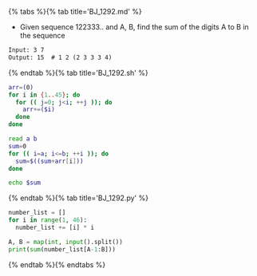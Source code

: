 {% tabs %}{% tab title='BJ_1292.md' %}

* Given sequence 122333.. and A, B, find the sum of the digits A to B in the sequence

```txt
Input: 3 7
Output: 15  # 1 2 (2 3 3 3 4)
```

{% endtab %}{% tab title='BJ_1292.sh' %}

```sh
arr=(0)
for i in {1..45}; do
  for (( j=0; j<i; ++j )); do
    arr+=($i)
  done
done

read a b
sum=0
for (( i=a; i<=b; ++i )); do
  sum=$((sum+arr[i]))
done

echo $sum
```

{% endtab %}{% tab title='BJ_1292.py' %}

```py
number_list = []
for i in range(1, 46):
  number_list += [i] * i

A, B = map(int, input().split())
print(sum(number_list[A-1:B]))
```

{% endtab %}{% endtabs %}
